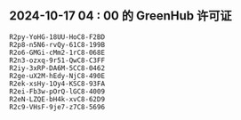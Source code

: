 ## 2024-10-17 04 : 00 的 GreenHub 许可证
```
R2py-YoHG-18UU-HoC8-F2BD
R2p8-n5N6-rvQy-61C8-199B
R2o6-GMGi-cMm2-1rC8-068E
R2n3-ozxq-9r51-QwC8-C3FF
R2iy-3xRP-DA6M-5CC8-0462
R2ge-uX2M-hEdy-NjC8-490E
R2ek-xsHy-1Oy4-KSC8-93FA
R2ei-Fb3w-pOrQ-lGC8-4009
R2eN-LZQE-bH4k-xvC8-62D9
R2c9-VHsF-9je7-z7C8-5696
```
